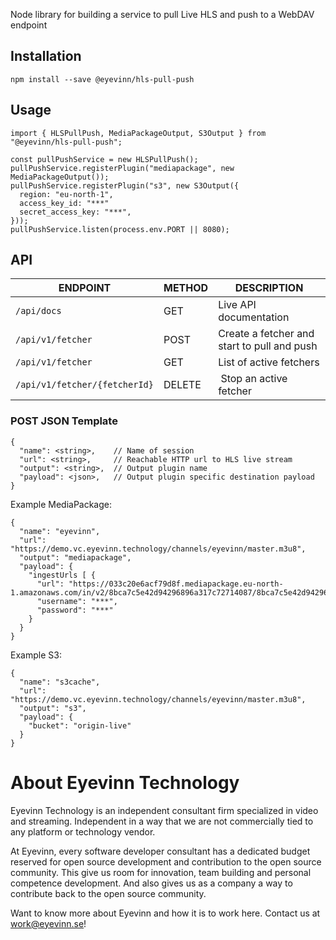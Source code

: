 Node library for building a service to pull Live HLS and push to a WebDAV endpoint

## Installation

```
npm install --save @eyevinn/hls-pull-push
```

## Usage

```
import { HLSPullPush, MediaPackageOutput, S3Output } from "@eyevinn/hls-pull-push";

const pullPushService = new HLSPullPush();
pullPushService.registerPlugin("mediapackage", new MediaPackageOutput());
pullPushService.registerPlugin("s3", new S3Output({ 
  region: "eu-north-1",
  access_key_id: "***"
  secret_access_key: "***",
}));
pullPushService.listen(process.env.PORT || 8080);
```

## API

| ENDPOINT                      | METHOD | DESCRIPTION                                 |
| ----------------------------- | ------ | ------------------------------------------- |
| `/api/docs`                   | GET    | Live API documentation                      |
| `/api/v1/fetcher`             | POST   | Create a fetcher and start to pull and push |
| `/api/v1/fetcher`             | GET    | List of active fetchers                     |
| `/api/v1/fetcher/{fetcherId}` | DELETE | Stop an active fetcher                      |

### POST JSON Template

```
{
  "name": <string>,    // Name of session
  "url": <string>,     // Reachable HTTP url to HLS live stream
  "output": <string>,  // Output plugin name 
  "payload": <json>,   // Output plugin specific destination payload
}
```

Example MediaPackage:
```
{
  "name": "eyevinn",
  "url": "https://demo.vc.eyevinn.technology/channels/eyevinn/master.m3u8",
  "output": "mediapackage",
  "payload": {
    "ingestUrls [ { 
      "url": "https://033c20e6acf79d8f.mediapackage.eu-north-1.amazonaws.com/in/v2/8bca7c5e42d94296896a317c72714087/8bca7c5e42d94296896a317c72714087/channel",
      "username": "***",
      "password": "***"
    }
  }
}
```

Example S3:
```
{
  "name": "s3cache",
  "url": "https://demo.vc.eyevinn.technology/channels/eyevinn/master.m3u8",
  "output": "s3",
  "payload": {
    "bucket": "origin-live"
  }
}
```

# About Eyevinn Technology

Eyevinn Technology is an independent consultant firm specialized in video and streaming. Independent in a way that we are not commercially tied to any platform or technology vendor.

At Eyevinn, every software developer consultant has a dedicated budget reserved for open source development and contribution to the open source community. This give us room for innovation, team building and personal competence development. And also gives us as a company a way to contribute back to the open source community.

Want to know more about Eyevinn and how it is to work here. Contact us at work@eyevinn.se!